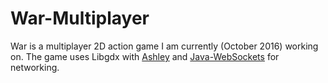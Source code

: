 # War-Multiplayer

War is a multiplayer 2D action game I am currently (October 2016) working on. The game uses Libgdx with [Ashley](https://github.com/libgdx/ashley) and [Java-WebSockets](https://github.com/TooTallNate/Java-WebSocket) for networking. 
